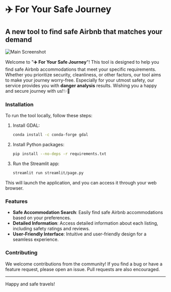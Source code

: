 # ✈️  For Your Safe Journey

## A new tool to find safe Airbnb that matches your demand

![Main Screenshot](https://github.com/ImPJH/BKMS_Project/assets/86909645/0e7ad584-51bc-434e-85ce-bd2a954a326b)

Welcome to "**✈️ For Your Safe Journey**"! This tool is designed to help you find safe Airbnb accommodations that meet your specific requirements. Whether you prioritize security, cleanliness, or other factors, our tool aims to make your journey worry-free. Especially for your utmost safety, our service provides you with **danger analysis** results. Wishing you a happy and secure journey with us!✨🗽

### Installation

To run the tool locally, follow these steps:

1. Install GDAL:
   ```bash
   conda install -c conda-forge gdal
   ```
2. Install Python packages:
   ```bash
   pip install --no-deps -r requirements.txt
   ```
3. Run the Streamlit app:
   ```bash
   streamlit run streamlit/page.py
   ```
   
This will launch the application, and you can access it through your web browser.

### Features

- **Safe Accommodation Search**: Easily find safe Airbnb accommodations based on your preferences.
- **Detailed Information**: Access detailed information about each listing, including safety ratings and reviews.
- **User-Friendly Interface**: Intuitive and user-friendly design for a seamless experience.

### Contributing
We welcome contributions from the community! If you find a bug or have a feature request, please open an issue. Pull requests are also encouraged.


---
Happy and safe travels!
